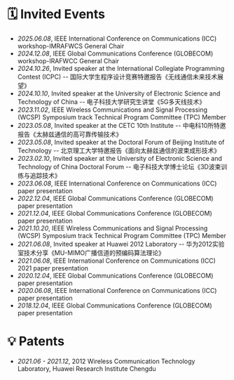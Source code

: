 


# 🗓️ Invited Events

- *2025.06.08*, IEEE International Conference on Communications (ICC) workshop-IMRAFWCS General Chair
- *2024.12.08*, IEEE Global Communications Conference (GLOBECOM) workshop-IRAFWCC General Chair
- *2024.10.26*, Invited speaker at the International Collegiate Programming Contest (ICPC) -- 国际大学生程序设计竞赛特邀报告《无线通信未来技术展望》
- *2024.10.10*, Invited speaker at the University of Electronic Science and Technology of China -- 电子科技大学研究生讲堂《5G多天线技术》
- *2023.11.02*, IEEE Wireless Communications and Signal Processing (WCSP) Symposium track Technical Program Committee (TPC) Member
- *2023.05.08*, Invited speaker at the CETC 10th Institute -- 中电科10所特邀报告《太赫兹通信的高可靠传输技术》
- *2023.05.08*, Invited speaker at the Doctoral Forum of Beijing Institute of Technology -- 北京理工大学特邀报告《面向太赫兹通信的波束成形技术》
- *2023.02.10*, Invited speaker at the University of Electronic Science and Technology of China Doctoral Forum -- 电子科技大学博士论坛《3D波束训练与追踪技术》
- *2023.06.08*, IEEE International Conference on Communications (ICC) paper presentation
- *2022.12.04*, IEEE Global Communications Conference (GLOBECOM) paper presentation
- *2021.12.04*, IEEE Global Communications Conference (GLOBECOM) paper presentation
- *2021.10.20*, IEEE Wireless Communications and Signal Processing (WCSP) Symposium track Technical Program Committee (TPC) Member
- *2021.06.08*, Invited speaker at Huawei 2012 Laboratory -- 华为2012实验室技术分享《MU-MIMO广播信道的预编码算法理论》
- *2021.06.08*, IEEE International Conference on Communications (ICC) 2021 paper presentation
- *2020.12.04*, IEEE Global Communications Conference (GLOBECOM)  paper presentation
- *2020.06.08*, IEEE International Conference on Communications (ICC)  paper presentation
- *2018.12.04*, IEEE Global Communications Conference (GLOBECOM) paper presentation

# 💡 Patents
- *2021.06 - 2021.12*, 2012 Wireless Communication Technology Laboratory, Huawei Research Institute Chengdu
